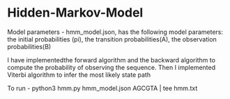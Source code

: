 # Hidden-Markov-Model

Model parameters - 
hmm_model.json, has the following model parameters: the initial probabilities (pi), the transition probabilities(A), the observation probabilities(B)

I have implementedthe forward algorithm and the backward algorithm to compute the probability of observing the sequence. Then I implemented Viterbi algorithm to infer the most likely state path

To run -
python3 hmm.py hmm_model.json AGCGTA | tee hmm.txt